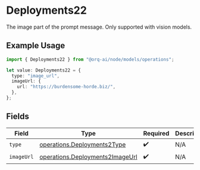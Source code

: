 # Deployments22

The image part of the prompt message. Only supported with vision models.

## Example Usage

```typescript
import { Deployments22 } from "@orq-ai/node/models/operations";

let value: Deployments22 = {
  type: "image_url",
  imageUrl: {
    url: "https://burdensome-horde.biz/",
  },
};
```

## Fields

| Field                                                                              | Type                                                                               | Required                                                                           | Description                                                                        |
| ---------------------------------------------------------------------------------- | ---------------------------------------------------------------------------------- | ---------------------------------------------------------------------------------- | ---------------------------------------------------------------------------------- |
| `type`                                                                             | [operations.Deployments2Type](../../models/operations/deployments2type.md)         | :heavy_check_mark:                                                                 | N/A                                                                                |
| `imageUrl`                                                                         | [operations.Deployments2ImageUrl](../../models/operations/deployments2imageurl.md) | :heavy_check_mark:                                                                 | N/A                                                                                |